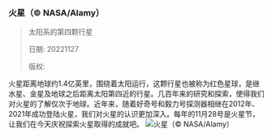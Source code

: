 ### 火星（© NASA/Alamy）
> 太阳系的第四颗行星> > 日期: 20221127> > 版权: 
   
 火星距离地球约1.4亿英里，围绕着太阳运行，这颗行星也被称为红色星球，是继水星、金星及地球之后距离太阳第四近的行星。几百年来的研究和探索，使得我们对火星的了解仅次于地球。近年来，随着好奇号和毅力号探测器相继在2012年、2021年成功登陆火星，我们对火星的认识更加深入。每年的11月28号是火星节，让我们在今天庆祝探索火星取得的成就吧。
![火星（© NASA/Alamy）](https://s.cn.bing.net/th?id=OHR.RedPlanetDay_ZH-CN4913018041_1920x1080.jpg&rf=LaDigue_1920x1080.jpg)